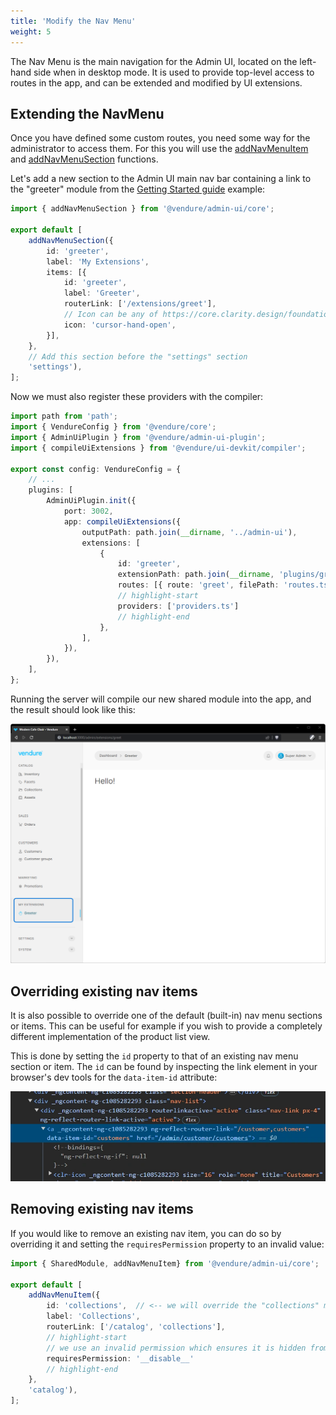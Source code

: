 ```yaml
---
title: 'Modify the Nav Menu'
weight: 5
---
```


The Nav Menu is the main navigation for the Admin UI, located on the left-hand side when in desktop mode. It is used to provide top-level
access to routes in the app, and can be extended and modified by UI extensions.

## Extending the NavMenu

Once you have defined some custom routes, you need some way for the administrator to access them. For this you will use the [addNavMenuItem](/reference/admin-ui-api/nav-menu/add-nav-menu-item/) and [addNavMenuSection](/reference/admin-ui-api/nav-menu/add-nav-menu-section) functions.

Let's add a new section to the Admin UI main nav bar containing a link to the "greeter" module from the [Getting Started guide](/guides/extending-the-admin-ui/getting-started/#routes) example:

```ts title="src/plugins/greeter/ui/providers.ts"
import { addNavMenuSection } from '@vendure/admin-ui/core';

export default [
    addNavMenuSection({
        id: 'greeter',
        label: 'My Extensions',
        items: [{
            id: 'greeter',
            label: 'Greeter',
            routerLink: ['/extensions/greet'],
            // Icon can be any of https://core.clarity.design/foundation/icons/shapes/
            icon: 'cursor-hand-open',
        }],
    },
    // Add this section before the "settings" section
    'settings'),
];
```

Now we must also register these providers with the compiler:

```ts title="src/vendure-config.ts"
import path from 'path';
import { VendureConfig } from '@vendure/core';
import { AdminUiPlugin } from '@vendure/admin-ui-plugin';
import { compileUiExtensions } from '@vendure/ui-devkit/compiler';

export const config: VendureConfig = {
    // ...
    plugins: [
        AdminUiPlugin.init({
            port: 3002,
            app: compileUiExtensions({
                outputPath: path.join(__dirname, '../admin-ui'),
                extensions: [
                    {
                        id: 'greeter',
                        extensionPath: path.join(__dirname, 'plugins/greeter/ui'),
                        routes: [{ route: 'greet', filePath: 'routes.ts' }],
                        // highlight-start
                        providers: ['providers.ts']
                        // highlight-end
                    },
                ],
            }),
        }),
    ],
};
```

Running the server will compile our new shared module into the app, and the result should look like this:

![./ui-extensions-navbar.webp](./ui-extensions-navbar.webp)

## Overriding existing nav items

It is also possible to override one of the default (built-in) nav menu sections or items. This can be useful for example if you wish to provide a completely different implementation of the product list view.

This is done by setting the `id` property to that of an existing nav menu section or item. The `id` can be found by inspecting the link element in your browser's dev tools for the `data-item-id` attribute:

![Navbar menu id](./nav-menu-id.webp)

## Removing existing nav items

If you would like to remove an existing nav item, you can do so by overriding it and setting the `requiresPermission` property to an invalid value:

```ts title="src/plugins/greeter/ui/providers.ts"
import { SharedModule, addNavMenuItem} from '@vendure/admin-ui/core';

export default [
    addNavMenuItem({
        id: 'collections',  // <-- we will override the "collections" menu item
        label: 'Collections',
        routerLink: ['/catalog', 'collections'],
        // highlight-start
        // we use an invalid permission which ensures it is hidden from all users
        requiresPermission: '__disable__'
        // highlight-end
    },
    'catalog'),
];
```
